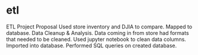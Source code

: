 # etl
ETL 
Project Proposal
Used store inventory and DJIA to compare.
Mapped to database.
Data Cleanup & Analysis.  Data coming in from store had formats that needed to be cleaned.  Used jupyter notebook to clean data columns.
Imported into database.
Performed SQL queries on created database.

